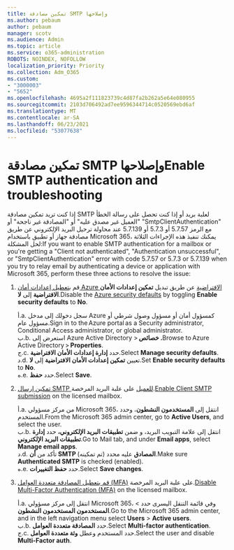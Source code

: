 ```yaml
---
title: تمكين مصادقة SMTP وإصلاحها
ms.author: pebaum
author: pebaum
manager: scotv
ms.audience: Admin
ms.topic: article
ms.service: o365-administration
ROBOTS: NOINDEX, NOFOLLOW
localization_priority: Priority
ms.collection: Adm_O365
ms.custom:
- "3000003"
- "5652"
ms.openlocfilehash: 4695a2f111823739c4d87fa2b262a5e64e080955
ms.sourcegitcommit: 2103d706492ad7ee9596344714c0520569ebd6af
ms.translationtype: MT
ms.contentlocale: ar-SA
ms.lasthandoff: 06/23/2021
ms.locfileid: "53077638"
---
```

# <a name="enable-smtp-authentication-and-troubleshooting"></a><span data-ttu-id="44498-102">تمكين مصادقة SMTP وإصلاحها</span><span class="sxs-lookup"><span data-stu-id="44498-102">Enable SMTP authentication and troubleshooting</span></span>

<span data-ttu-id="44498-103">إذا كنت تريد تمكين مصادقة SMTP لعلبة بريد أو إذا كنت تحصل على رسالة الخطأ "العميل غير مصدق عليه" أو "المصادقة غير ناجحة" أو "SmtpClientAuthentication" مع الرمز 5.7.57 أو 5.7.3 أو 5.7.139 عند محاولة ترحيل البريد الإلكتروني عن طريق مصادقة جهاز أو تطبيق باستخدام Microsoft 365، يمكنك تنفيذ هذه الإجراءات الثلاثة لحل المشكلة:</span><span class="sxs-lookup"><span data-stu-id="44498-103">If you want to enable SMTP authentication for a mailbox or you're getting a "Client not authenticated", "Authentication unsuccessful", or "SmtpClientAuthentication" error with code 5.7.57 or 5.7.3 or 5.7.139 when you try to relay email by authenticating a device or application with Microsoft 365, perform these three actions to resolve the issue:</span></span>

1. <span data-ttu-id="44498-104">قم [بتعطيل إعدادات أمان Azure الافتراضية](/azure/active-directory/fundamentals/concept-fundamentals-security-defaults) عن طريق تبديل **تمكين إعدادات الأمان الافتراضية** إلى **لا**.</span><span class="sxs-lookup"><span data-stu-id="44498-104">Disable the [Azure security defaults](/azure/active-directory/fundamentals/concept-fundamentals-security-defaults) by toggling **Enable security defaults** to **No**.</span></span>

    <span data-ttu-id="44498-105">أ.</span><span class="sxs-lookup"><span data-stu-id="44498-105">a.</span></span> <span data-ttu-id="44498-106">سجل دخولك إلى مدخل Azure كمسؤول أمان أو مسؤول وصول شرطي أو مسؤول عام.</span><span class="sxs-lookup"><span data-stu-id="44498-106">Sign in to the Azure portal as a Security administrator, Conditional Access administrator, or global administrator.</span></span><BR/>
    <span data-ttu-id="44498-107">ب.</span><span class="sxs-lookup"><span data-stu-id="44498-107">b.</span></span> <span data-ttu-id="44498-108">استعرض إلى Azure Active Directory > **خصائص .**</span><span class="sxs-lookup"><span data-stu-id="44498-108">Browse to Azure Active Directory > **Properties**.</span></span><BR/>
    <span data-ttu-id="44498-109">ج.</span><span class="sxs-lookup"><span data-stu-id="44498-109">c.</span></span> <span data-ttu-id="44498-110">حدد **إدارة إعدادات الأمان الافتراضية**.</span><span class="sxs-lookup"><span data-stu-id="44498-110">Select **Manage security defaults**.</span></span><BR/>
    <span data-ttu-id="44498-111">د.</span><span class="sxs-lookup"><span data-stu-id="44498-111">d.</span></span> <span data-ttu-id="44498-112">تعيين **تمكين إعدادات الأمان الافتراضية** إلى **لا**.</span><span class="sxs-lookup"><span data-stu-id="44498-112">Set **Enable security defaults** to **No**.</span></span><BR/>
    <span data-ttu-id="44498-113">ه.</span><span class="sxs-lookup"><span data-stu-id="44498-113">e.</span></span> <span data-ttu-id="44498-114">حدد **حفظ**.</span><span class="sxs-lookup"><span data-stu-id="44498-114">Select **Save**.</span></span>

2. <span data-ttu-id="44498-115">[تمكين إرسال SMTP للعميل](/exchange/clients-and-mobile-in-exchange-online/authenticated-client-smtp-submission#enable-smtp-auth-for-specific-mailboxes) على علبة البريد المرخصة.</span><span class="sxs-lookup"><span data-stu-id="44498-115">[Enable Client SMTP submission](/exchange/clients-and-mobile-in-exchange-online/authenticated-client-smtp-submission#enable-smtp-auth-for-specific-mailboxes) on the licensed mailbox.</span></span>

    <span data-ttu-id="44498-116">أ.</span><span class="sxs-lookup"><span data-stu-id="44498-116">a.</span></span> <span data-ttu-id="44498-117">من مركز مسؤولي Microsoft 365، انتقل إلى **المستخدمون النشطون**، وحدد المستخدم.</span><span class="sxs-lookup"><span data-stu-id="44498-117">From the Microsoft 365 admin center, go to **Active Users**, and select the user.</span></span><BR/>
    <span data-ttu-id="44498-118">ب.</span><span class="sxs-lookup"><span data-stu-id="44498-118">b.</span></span> <span data-ttu-id="44498-119">انتقل إلى علامة التبويب البريد، و ضمن **تطبيقات البريد الإلكتروني،** حدد **إدارة تطبيقات البريد الإلكتروني**.</span><span class="sxs-lookup"><span data-stu-id="44498-119">Go to Mail tab, and under **Email apps**, select **Manage email apps**.</span></span><BR/>
    <span data-ttu-id="44498-120">د.</span><span class="sxs-lookup"><span data-stu-id="44498-120">d.</span></span> <span data-ttu-id="44498-121">تأكد من **أن SMTP المصادق** عليه محدد (تم تمكينه).</span><span class="sxs-lookup"><span data-stu-id="44498-121">Make sure **Authenticated SMTP** is checked (enabled).</span></span><BR/>
    <span data-ttu-id="44498-122">ه.</span><span class="sxs-lookup"><span data-stu-id="44498-122">e.</span></span> <span data-ttu-id="44498-123">حدد **حفظ التغييرات**.</span><span class="sxs-lookup"><span data-stu-id="44498-123">Select **Save changes**.</span></span><BR/>

3. <span data-ttu-id="44498-124">[قم بتعطيل المصادقة متعددة العوامل (MFA)](/microsoft-365/admin/security-and-compliance/set-up-multi-factor-authentication#turn-off-legacy-per-user-mfa) على علبة البريد المرخصة.</span><span class="sxs-lookup"><span data-stu-id="44498-124">[Disable Multi-Factor Authentication (MFA)](/microsoft-365/admin/security-and-compliance/set-up-multi-factor-authentication#turn-off-legacy-per-user-mfa) on the licensed mailbox.</span></span>

    <span data-ttu-id="44498-125">أ.</span><span class="sxs-lookup"><span data-stu-id="44498-125">a.</span></span> <span data-ttu-id="44498-126">انتقل إلى مركز مسؤولي Microsoft 365، وفي قائمة التنقل اليسرى حدد  >  **المستخدمون المستخدمون النشطون**.</span><span class="sxs-lookup"><span data-stu-id="44498-126">Go to the Microsoft 365 admin center, and in the left navigation menu select **Users** > **Active users**.</span></span><BR/>
    <span data-ttu-id="44498-127">ب.</span><span class="sxs-lookup"><span data-stu-id="44498-127">b.</span></span> <span data-ttu-id="44498-128">حدد **المصادقة متعددة العوامل**.</span><span class="sxs-lookup"><span data-stu-id="44498-128">Select **Multi-factor authentication**.</span></span><BR/>
    <span data-ttu-id="44498-129">ج.</span><span class="sxs-lookup"><span data-stu-id="44498-129">c.</span></span> <span data-ttu-id="44498-130">حدد المستخدم وعطل **وثة متعددة العوامل**.</span><span class="sxs-lookup"><span data-stu-id="44498-130">Select the user and disable **Multi-Factor auth**.</span></span><BR/>
